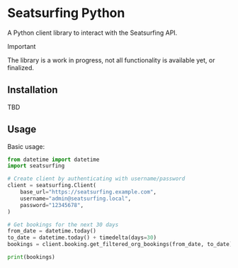# Seatsurfing Python

A Python client library to interact with the Seatsurfing API.

> [!IMPORTANT]
> The library is a work in progress, not all functionality is available yet, or finalized.

## Installation

TBD

## Usage

Basic usage:

```py
from datetime import datetime
import seatsurfing

# Create client by authenticating with username/password
client = seatsurfing.Client(
    base_url="https://seatsurfing.example.com",
    username="admin@seatsurfing.local",
    password="12345678",
)

# Get bookings for the next 30 days
from_date = datetime.today()
to_date = datetime.today() + timedelta(days=30)
bookings = client.booking.get_filtered_org_bookings(from_date, to_date)

print(bookings)
```
